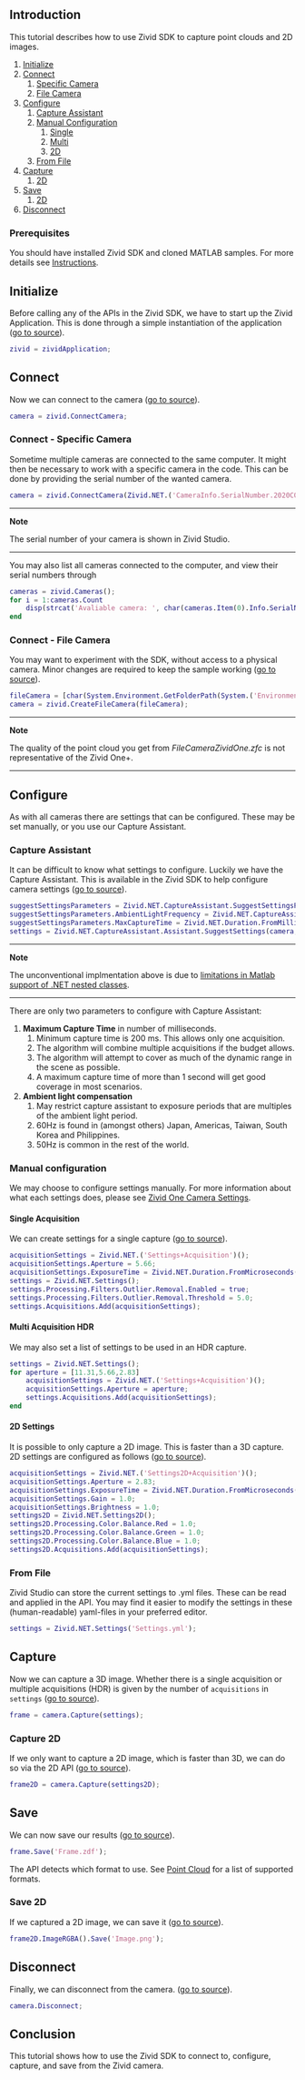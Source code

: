 ## Introduction

This tutorial describes how to use Zivid SDK to capture point clouds and 2D images.

1. [Initialize](#initialize)
2. [Connect](#connect)
   1. [Specific Camera](#connect---specific-camera)
   2. [File Camera](#connect---file-camera)
3. [Configure](#configure)
   1. [Capture Assistant](#capture-assistant)
   2. [Manual Configuration](#manual-configuration)
      1. [Single](#single-acquisition)
      2. [Multi](#multi-acquisition-hdr)
      3. [2D](#2d-settings)
   3. [From File](#from-file)
4. [Capture](#capture)
    1. [2D](#capture-2d)
5. [Save](#save)
    1. [2D](#save-2d)
6. [Disconnect](#disconnect)

### Prerequisites

You should have installed Zivid SDK and cloned MATLAB samples. For more details see [Instructions][installation-instructions-url].

## Initialize

Before calling any of the APIs in the Zivid SDK, we have to start up the Zivid Application. This is done through a simple instantiation of the application ([go to source][start_app-url]).
```Matlab
zivid = zividApplication; 
```

## Connect

Now we can connect to the camera ([go to source][connect-url]).
```Matlab
camera = zivid.ConnectCamera;
```

### Connect - Specific Camera

Sometime multiple cameras are connected to the same computer. It might then be necessary to work with a specific camera in the code. This can be done by providing the serial number of the wanted camera.
```Matlab
camera = zivid.ConnectCamera(Zivid.NET.('CameraInfo.SerialNumber.2020C0DE'));
```

---
**Note** 

The serial number of your camera is shown in Zivid Studio.

---

You may also list all cameras connected to the computer, and view their serial numbers through
```Matlab
cameras = zivid.Cameras();
for i = 1:cameras.Count
    disp(strcat('Avaliable camera: ', char(cameras.Item(0).Info.SerialNumber())));
end
```

### Connect - File Camera

You may want to experiment with the SDK, without access to a physical camera. Minor changes are required to keep the sample working ([go to source][filecamera-url]).
```Matlab
fileCamera = [char(System.Environment.GetFolderPath(System.('Environment+SpecialFolder.CommonApplicationData'))),'/Zivid/FileCameraZividOne.zfc'];
camera = zivid.CreateFileCamera(fileCamera);
```

---
**Note**

The quality of the point cloud you get from *FileCameraZividOne.zfc* is not representative of the Zivid One+.

---

## Configure

As with all cameras there are settings that can be configured. These may be set manually, or you use our Capture Assistant.

### Capture Assistant

It can be difficult to know what settings to configure. Luckily we have the Capture Assistant. This is available in the Zivid SDK to help configure camera settings ([go to source][captureassistant-url]).
```Matlab
suggestSettingsParameters = Zivid.NET.CaptureAssistant.SuggestSettingsParameters();
suggestSettingsParameters.AmbientLightFrequency = Zivid.NET.CaptureAssistant.('SuggestSettingsParameters+AmbientLightFrequencyOption.none');
suggestSettingsParameters.MaxCaptureTime = Zivid.NET.Duration.FromMilliseconds(1200);
settings = Zivid.NET.CaptureAssistant.Assistant.SuggestSettings(camera, suggestSettingsParameters);    
```
---
**Note**

The unconventional implmentation above is due to [limitations in Matlab support of .NET nested classes][nested-classes-url].

---

There are only two parameters to configure with Capture Assistant:

1. **Maximum Capture Time** in number of milliseconds.
    1. Minimum capture time is 200 ms. This allows only one acquisition.
    2. The algorithm will combine multiple acquisitions if the budget allows.
    3. The algorithm will attempt to cover as much of the dynamic range in the scene as possible.
    4. A maximum capture time of more than 1 second will get good coverage in most scenarios.
2. **Ambient light compensation**
    1. May restrict capture assistant to exposure periods that are multiples of the ambient light period.
    2. 60Hz is found in (amongst others) Japan, Americas, Taiwan, South Korea and Philippines.
    3. 50Hz is common in the rest of the world.

### Manual configuration

We may choose to configure settings manually. For more information about what each settings does, please see [Zivid One Camera Settings][kb-camera_settings-url].

#### Single Acquisition

We can create settings for a single capture ([go to source][settings-url]).
```Matlab
acquisitionSettings = Zivid.NET.('Settings+Acquisition')();
acquisitionSettings.Aperture = 5.66;
acquisitionSettings.ExposureTime = Zivid.NET.Duration.FromMicroseconds(8333);
settings = Zivid.NET.Settings();
settings.Processing.Filters.Outlier.Removal.Enabled = true;
settings.Processing.Filters.Outlier.Removal.Threshold = 5.0;
settings.Acquisitions.Add(acquisitionSettings);
```

#### Multi Acquisition HDR

We may also set a list of settings to be used in an HDR capture.
```Matlab
settings = Zivid.NET.Settings();
for aperture = [11.31,5.66,2.83]
    acquisitionSettings = Zivid.NET.('Settings+Acquisition')();
    acquisitionSettings.Aperture = aperture;
    settings.Acquisitions.Add(acquisitionSettings);
end
```

#### 2D Settings

It is possible to only capture a 2D image. This is faster than a 3D capture. 2D settings are configured as follows ([go to source][settings2d-url]).
```Matlab
acquisitionSettings = Zivid.NET.('Settings2D+Acquisition')();
acquisitionSettings.Aperture = 2.83;
acquisitionSettings.ExposureTime = Zivid.NET.Duration.FromMicroseconds(10000);
acquisitionSettings.Gain = 1.0;
acquisitionSettings.Brightness = 1.0;
settings2D = Zivid.NET.Settings2D();
settings2D.Processing.Color.Balance.Red = 1.0;
settings2D.Processing.Color.Balance.Green = 1.0;
settings2D.Processing.Color.Balance.Blue = 1.0;
settings2D.Acquisitions.Add(acquisitionSettings);
```

### From File

Zivid Studio can store the current settings to .yml files. These can be read and applied in the API. You may find it easier to modify the settings in these (human-readable) yaml-files in your preferred editor.
```Matlab
settings = Zivid.NET.Settings('Settings.yml');
```

## Capture

Now we can capture a 3D image. Whether there is a single acquisition or multiple acquisitions (HDR) is given by the number of `acquisitions` in `settings` ([go to source][capture-url]).
```Matlab
frame = camera.Capture(settings);
```

### Capture 2D

If we only want to capture a 2D image, which is faster than 3D, we can do so via the 2D API ([go to source][capture2d-url]).
```Matlab
frame2D = camera.Capture(settings2D);
```

## Save

We can now save our results ([go to source][save-url]).
```Matlab
frame.Save('Frame.zdf');
```
The API detects which format to use. See [Point Cloud][kb-point_cloud-url] for a list of supported formats.

### Save 2D

If we captured a 2D image, we can save it ([go to source][save2d-url]).
```Matlab
frame2D.ImageRGBA().Save('Image.png');
```

## Disconnect

Finally, we can disconnect from the camera. ([go to source][disconnect-url]).
```Matlab
camera.Disconnect;
```

## Conclusion

This tutorial shows how to use the Zivid SDK to connect to, configure, capture, and save from the Zivid camera.

[//]: ### "Recommended further reading"

[installation-instructions-url]: ../../../README.md#instructions
[start_app-url]: Capture.m#L4
[connect-url]: Capture.m#L7
[settings-url]: Capture.m#L10-L17
[capture-url]: Capture.m#L20
[save-url]: Capture.m#L22-L24
[disconnect-url]: Capture.m#L27
[captureassistant-url]: CaptureAssistant.m#L9-L14
[kb-camera_settings-url]: https://zivid.atlassian.net/wiki/spaces/ZividKB/pages/450265335
[capture2d-url]: Capture2D.m#L24
[settings2d-url]: Capture2D.m#L10-L21
[save2d-url]: Capture2D.m#L47-49
[captureHDR-url]: CaptureAssistant.m#L10-L14
[filecamera-url]: CaptureFromFile.m#L8-L10
[kb-point_cloud-url]: https://zivid.atlassian.net/wiki/spaces/ZividKB/pages/520061383
[nested-classes-url]: https://se.mathworks.com/help/matlab/matlab_external/nested-classes.html
